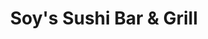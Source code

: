 ---
layout: place
title: "Soy's Sushi Bar & Grill"
permalink: /utah/murray/soy-s-sushi-bar-grill.html
stateAbbr: UT
stateName: Utah
cityName: Murray
place_id: ChIJv6ev8iSKUocRXb51FOz2VlY
photos:
  - name: >-
      places/ChIJv6ev8iSKUocRXb51FOz2VlY/photos/AeeoHcIyIibJ68MRoVCO3hlXkzD0Pc4B7tN9kTNqzRuA61d2jEz09J7YlDH0kwa89743tsi9Y0l8h4_numakGWa1QxAgrKmmeGNhMdCg-wIydwz3OukUv7KgteCI_vEMK-8v2ZhfOmZPGEjPquHsdlhK-0rYIPZTiO_A_2uAenO4eQND9nCVnHNNN9gSZCwTJehgls9BnVQ8k1FaR3hpOfQ7GLcCW_Fb1kkYMPg9mpyQZvfLO0RhUSTuyj3ljCdf1gkIxtkDPNZi0a_aa5aJySU1DLb-cEaucLeo-bi5c0rwfUu2FNJOdjBCxAUrLvPKkljAe8qUB8U2lTO0q2CEpNL2E4cKpa0Mrl_CDy4NE1WWCAClfKhLEVT2eibSM1vn5aVHzTyngCWfOe8uyKJ7I2kAK_ctIjEmIChAyCWNEM0WE0vsTdXM
    widthPx: 4032
    heightPx: 3024
    authorAttributions:
      - displayName: Nathan Hawkes
        uri: https://maps.google.com/maps/contrib/105279642602403919519
        photoUri: >-
          https://lh3.googleusercontent.com/a-/ALV-UjU02KNgpBcQZoPipp4Pp6QBX0kKp6L6nxGoWq_vjEkz5T5I-URU=s100-p-k-no-mo
    flagContentUri: >-
      https://www.google.com/local/imagery/report/?cb_client=maps_api_places.places_api&image_key=!1e10!2sCIHM0ogKEICAgICErsC1-wE&hl=en-US
    googleMapsUri: >-
      https://www.google.com/maps/place//data=!3m4!1e2!3m2!1sCIHM0ogKEICAgICErsC1-wE!2e10!4m2!3m1!1s0x87528a24f2afa7bf:0x5656f6ec1475be5d
  - name: >-
      places/ChIJv6ev8iSKUocRXb51FOz2VlY/photos/AeeoHcIQpzk4IptRQTYCU1I-0BFoG6E9VbF7P3NKXVIHS9YqbQr6AuoDqYnKl1lDjoXKLs9XmaPsSKNxJ7nvE1EYDRkU_rH0t5t675pjlaayvo6TlGtAjHf_MIs15wlTarmBAqaJ9Vj0b8Jje7aEZs72E4sgfj2FcboUK8VRG2FRmeRkTu3tpH2nt1j0sv6lgXnvjC8gqvYWGovVVFVqdjXVh5EJc3-K6ZIH9UvocHYEbeg8E-SPOyC7NNTG5QlgjP9uy1k3ugpHVuT1BTdwXLXPf7y2eKKX0M6_csnwcHvr7V-S1qt0cKskMJmF0H6VWKXhuXrk3KzrmitPiyJR3J3sxSzrvqvK18zIB6WiBGzYEmkPVo3KxYzAfSvr8S0OsfD-eMyKmkJ2dOlDdQARAsOXr3BfkhhaTuRj8a1G1xQG_6sTzYTg
    widthPx: 4800
    heightPx: 3600
    authorAttributions:
      - displayName: J. Ryan Wallace
        uri: https://maps.google.com/maps/contrib/110896426585296796943
        photoUri: >-
          https://lh3.googleusercontent.com/a-/ALV-UjVR-S89K4hP1cScb5cfqRGFViWAoqjhj7x_stJCc_oBXLC_sT78=s100-p-k-no-mo
    flagContentUri: >-
      https://www.google.com/local/imagery/report/?cb_client=maps_api_places.places_api&image_key=!1e10!2sCIHM0ogKEICAgIDX3PqHtwE&hl=en-US
    googleMapsUri: >-
      https://www.google.com/maps/place//data=!3m4!1e2!3m2!1sCIHM0ogKEICAgIDX3PqHtwE!2e10!4m2!3m1!1s0x87528a24f2afa7bf:0x5656f6ec1475be5d
  - name: >-
      places/ChIJv6ev8iSKUocRXb51FOz2VlY/photos/AeeoHcKn4__mN13qRyQd-yHZNNkJLLhEbsdjHvPPqlHuocC5fhQWRwM5-v1TmP6CDWDWXrV5nZmBvuBdwKCTA8-rHw47fH1dL4cqsduXdiCaaXmpN3LxNgEMrIQFD3e_uEltYgThW_cSicK9MNjsNDMkdmHNUYu3F39BHpZwfNSLMM-nVuZsEzjJj7H8RbywNL3v1oeFccd6Rtst9Fz6nuYPR5t_UCp13THy6D5fJFDxdXUXoCGUxKsongPOwVqgBrvQyuV--y2MQTZq0Ep6NkBXL3YhztUJsI3z70Deo7DG-LREI-kBKGG0LyY8qeR-LZBuev-Fva0m_lA1YJ-S0rfC_uFalFNmv7JXQBzfu7rOLv0kZL5E2YCddpjkj0thjLH2W0zvDGryXVOwg-DAb4RXhjKwXYJDJtnhftdQKwSQ2Ra6JQ
    widthPx: 3000
    heightPx: 4000
    authorAttributions:
      - displayName: Pascal Braun
        uri: https://maps.google.com/maps/contrib/114488718732628255493
        photoUri: >-
          https://lh3.googleusercontent.com/a-/ALV-UjVtF2si5Tx6mVz8ccFUac_LmpnnaNFdmfudhbxGSscWiR0G_zqc=s100-p-k-no-mo
    flagContentUri: >-
      https://www.google.com/local/imagery/report/?cb_client=maps_api_places.places_api&image_key=!1e10!2sCIHM0ogKEICAgMCImL31EA&hl=en-US
    googleMapsUri: >-
      https://www.google.com/maps/place//data=!3m4!1e2!3m2!1sCIHM0ogKEICAgMCImL31EA!2e10!4m2!3m1!1s0x87528a24f2afa7bf:0x5656f6ec1475be5d
  - name: >-
      places/ChIJv6ev8iSKUocRXb51FOz2VlY/photos/AeeoHcIjggDpWe9O1_vUUmKbTtNt_sYEh8r66DtYuD6OmikqStZ1sdw1yI5ubPP2tfLJawnW2-L97HBeCvZDcrFXr5ic0q-Q8t7A-wp8jsE0vxQzvej-OD1HmEa0z8VqxxBDdluSJ2fRWaEXvvUZ3uaFtB9WpJEP4LgxHdK4W7MaSf7HJGrtkozJ6Bu03rryQTzyedexak3S_62X2_-qHNLx-ZOeRGMiPZ2vLmwNlLDcVatmx8MU1ifUC-pxZOtqV3FUJ-0g2e7UajEk7Tvc-C6SszQr4UfqhXz7ZeuhG3wPKYXL8-t6Xm0jSZO880Hz3sGgMFR8_9bZcqvr_RjLlWFDncNYDHckYBOuN2erShU8r5CFpI5cfFXJURYHDkHzvWlvaZAJBAZRHUSwPdcrTKtQZDN1JnI3S-tZcRhp5hUtyv-pz8Dh
    widthPx: 4000
    heightPx: 1868
    authorAttributions:
      - displayName: Ofir Michael
        uri: https://maps.google.com/maps/contrib/107126681001984988170
        photoUri: >-
          https://lh3.googleusercontent.com/a-/ALV-UjUwccEqUrkZ-N9mW2eKhQouDutvHyD3V4Hx2Y3uPIWVyiHzeVFR=s100-p-k-no-mo
    flagContentUri: >-
      https://www.google.com/local/imagery/report/?cb_client=maps_api_places.places_api&image_key=!1e10!2sCIHM0ogKEICAgIDfpunepAE&hl=en-US
    googleMapsUri: >-
      https://www.google.com/maps/place//data=!3m4!1e2!3m2!1sCIHM0ogKEICAgIDfpunepAE!2e10!4m2!3m1!1s0x87528a24f2afa7bf:0x5656f6ec1475be5d
  - name: >-
      places/ChIJv6ev8iSKUocRXb51FOz2VlY/photos/AeeoHcIMHzUvGcprm-WTqaqKrOkB5gZlHP_d9kE1GMM_EeB_Fg8ElhWzt9xAzX_a5WXbyA-wHS7iSSydn-7PRNJzkiHfLem6lm0OK1cwLDeo9z1mr5igineEAf1OpSkyZP9EO4S-delkPmiT5ssow-WO1CceMVqg54nzVROYNzJj6y8SZ9IGO7KkwIuDwr-GX4mdp03ZYX8iiAYGnt8TUnjttBe279U5usqoZgZ5x2fJm3PbZfA-Z2GrIptf6RiE2SgDsP_dsWSo78Y8PIeSd7mLHohvxhKbCn2EPxUvXUUDMZlywna2rCpCvZ3JadV-97WsC8QVFiIx8UxaNM9sPu2miJsxhmxZeV34yeOVldqCeIwsbncaFMEh-DuhE7aafxW98ImJ0P37OwKMcacjW29fwBRVQONjD20KpJWxXavT-fvTVdYs
    widthPx: 4080
    heightPx: 3072
    authorAttributions:
      - displayName: Eric Paul Rogers
        uri: https://maps.google.com/maps/contrib/108720371424350991626
        photoUri: >-
          https://lh3.googleusercontent.com/a-/ALV-UjU4V2TLKIEVxVsLx8ZavBTtD_XAW11gRQ08pojIryVh4gScSlWuAQ=s100-p-k-no-mo
    flagContentUri: >-
      https://www.google.com/local/imagery/report/?cb_client=maps_api_places.places_api&image_key=!1e10!2sCIHM0ogKEICAgIC-3u2UhgE&hl=en-US
    googleMapsUri: >-
      https://www.google.com/maps/place//data=!3m4!1e2!3m2!1sCIHM0ogKEICAgIC-3u2UhgE!2e10!4m2!3m1!1s0x87528a24f2afa7bf:0x5656f6ec1475be5d
  - name: >-
      places/ChIJv6ev8iSKUocRXb51FOz2VlY/photos/AeeoHcLLar1sGQ8756jcUdXfjwBBHcGz6EQRsCYz87ybpvcGXnflxCysOxsSKjsf4tDNYtcbyrW3sRR7MjmRg2IbBAWeOZe53Af4D2vJKm8SEMJZJaVEV-vRuYop7PwFtm-LSSeCJecC_DPciKyeVZ6a6orZa5If_0iaA3RamMDERTbPNjZHy8Y5kzfV53OvUrZy51J6Zy1fHTfeG76MKPqJndblmuFjmKwfoT0xECtDaI3bdhGvflo7VkZjObM4MylUuoYXx-8zsO0msIkTW2a2nRygE-fZovhhWnOczpaMlBGoIm_DQPUp4d6HW2y4qfxfMNWDSDDBXPIYd3DL2QmKgqhLjFsa_DctUSEst6xauM_D7tlWLH2kqCfCNc-rKOkQF0KbyzwQj7QdXJ9kbRW9rZo83XBV23QigkZxtiiHRu_n8MBj
    widthPx: 4032
    heightPx: 2268
    authorAttributions:
      - displayName: Christina Beebe
        uri: https://maps.google.com/maps/contrib/116955259890957122431
        photoUri: >-
          https://lh3.googleusercontent.com/a-/ALV-UjXVabwGPFVSeDwU6qEXh2yfPZLJ5H6NdLnr3wHifJ3mrlea5umYtQ=s100-p-k-no-mo
    flagContentUri: >-
      https://www.google.com/local/imagery/report/?cb_client=maps_api_places.places_api&image_key=!1e10!2sCIHM0ogKEICAgICls8n74QE&hl=en-US
    googleMapsUri: >-
      https://www.google.com/maps/place//data=!3m4!1e2!3m2!1sCIHM0ogKEICAgICls8n74QE!2e10!4m2!3m1!1s0x87528a24f2afa7bf:0x5656f6ec1475be5d
  - name: >-
      places/ChIJv6ev8iSKUocRXb51FOz2VlY/photos/AeeoHcIhPlw_7rsRc1ddsmFlg-qg4mg308baQYrUY8ngf6VBHv1yvYAh_mNkWnCl8JUwI1RD5nUgrVYG64OioXYj3Q2oBHVlvtsc1iMjrkDX--MVE4EPTyY7dtmL8G8v_ymkmKDFr_6Esdw48R58X2tCzwl8Q7eS2pEiemcF9MHllK9gl1ZX1T5BqkuMiObVC32vN9p-LNC3923H0dflqPYpLAu_a9r_nwFpRg_tVTwlbhwnH_Kea58fxIGl-lptpRnR2bi02iS1U8eD4W495zEKmJkdbdEqMEPXZAiD3dDodxqJL2N09U3fgUJ5KkbK3raFsccQ-w_8nnZh3KJMEqXM7AwRyzdytCnjex4jj35_LXoXS8Ixn29W5JTszK0xza_3TgPOciQLREBZ8DvQ0iE4jHjQLCIddYFmEPRfKIEwy4CZyhSp
    widthPx: 3024
    heightPx: 4032
    authorAttributions:
      - displayName: Sérgio Ribeiro
        uri: https://maps.google.com/maps/contrib/105689692295786790351
        photoUri: >-
          https://lh3.googleusercontent.com/a-/ALV-UjVbGngliPa8IJYyDPW1MWpTILjpmE1ReIciT0LG8ntPUZzSVt3DsA=s100-p-k-no-mo
    flagContentUri: >-
      https://www.google.com/local/imagery/report/?cb_client=maps_api_places.places_api&image_key=!1e10!2sCIHM0ogKEICAgIC6yYmNlwE&hl=en-US
    googleMapsUri: >-
      https://www.google.com/maps/place//data=!3m4!1e2!3m2!1sCIHM0ogKEICAgIC6yYmNlwE!2e10!4m2!3m1!1s0x87528a24f2afa7bf:0x5656f6ec1475be5d
  - name: >-
      places/ChIJv6ev8iSKUocRXb51FOz2VlY/photos/AeeoHcIlZd9bj58QMqYQN03ROmQMu1g36_tQphvQIM1WToszd9Ouf3ofXYN9Pek4mgs3GcrmIyYVB5vxV57WkRriq6MjYRyXq9Zbn9DIjciespPvJfaGX4m4FQ84ZnnPpCLA7MBKbLvNRDg-i1vk21lK4eXcD5e6Rz-PRNexTeZ2r05dE80bBjlb0wF9ErrcjHZPtjbHVo7931Z8FGfxI0Wr6HD3LqgT7f1wXHKyo5I4EbwP0VG7Z-Cg6uUH4vSyKvK6bx33v2tN2qbNYsxpSnACH0dtCOC_FQactTbiprJyNtxxvJfexM4_GmSYfWMUno9OBJ1Aw1tf3yasEDVcXxsFOEqAeaEu8VLNh-fOWtzdo2DAMQcLQBL07c-rIhRAuJqxmEPIcQrQCARHTIXoC9A1ZX_Q-z7zZpzMMPJge3kPaxdloZhQ
    widthPx: 3072
    heightPx: 4080
    authorAttributions:
      - displayName: Alejandro Martinez
        uri: https://maps.google.com/maps/contrib/112464360933710207799
        photoUri: >-
          https://lh3.googleusercontent.com/a-/ALV-UjXoHD1tVtBSxFFZPkl4rwS7GB-7ca78GZyLXYI9VB0m5pq1QpUs=s100-p-k-no-mo
    flagContentUri: >-
      https://www.google.com/local/imagery/report/?cb_client=maps_api_places.places_api&image_key=!1e10!2sCIHM0ogKEICAgIC_8MnL0gE&hl=en-US
    googleMapsUri: >-
      https://www.google.com/maps/place//data=!3m4!1e2!3m2!1sCIHM0ogKEICAgIC_8MnL0gE!2e10!4m2!3m1!1s0x87528a24f2afa7bf:0x5656f6ec1475be5d
  - name: >-
      places/ChIJv6ev8iSKUocRXb51FOz2VlY/photos/AeeoHcKVERA8KfE93fdwNeSYTphMUTqS2HhdULAwrYhEjG773sUATFHHI6D_O-eWZi1fA-njqVyliqEe1AmR0cZNl39FztZtYxoSbDzNgUWvpDbEUQbc7IM8E5BDxirGCglYPqIU5tqPZZqwVaeFGfUd-g_RoyRi8FWozIBGd7ARylWcyXzXUZ3AjAO4kd9gai1BsplWUeoztcJ41KeFI_Ti_oPdl_rNL6cWkXzQiz2P85DTy7eSTZh7GBHrRMSQ_pOi218YprjRSMUDTKIro8l9Vr4CaDZ3aqidohBNlwUemLRPPg0Nrp43kyntTDjylRSfRrVLjPnPTG89tzDSjO-HojjcJctxC7DhQRt24q0v13hnu4Z2ZbmVWSMDziHNVEd4bLJ5HjE1k1MzomO9nkpkeIvdTVZeyF29V_I3x9T0WEb3N50
    widthPx: 3024
    heightPx: 4032
    authorAttributions:
      - displayName: Mike Dunnell
        uri: https://maps.google.com/maps/contrib/107813986738479653127
        photoUri: >-
          https://lh3.googleusercontent.com/a-/ALV-UjW0VbJNMKK3huVUzGKliKJMnAXXYC5v1R-nozziXYVQN9rj0pPz=s100-p-k-no-mo
    flagContentUri: >-
      https://www.google.com/local/imagery/report/?cb_client=maps_api_places.places_api&image_key=!1e10!2sCIHM0ogKEICAgIDO45ynpgE&hl=en-US
    googleMapsUri: >-
      https://www.google.com/maps/place//data=!3m4!1e2!3m2!1sCIHM0ogKEICAgIDO45ynpgE!2e10!4m2!3m1!1s0x87528a24f2afa7bf:0x5656f6ec1475be5d
  - name: >-
      places/ChIJv6ev8iSKUocRXb51FOz2VlY/photos/AeeoHcI27WdTW72ysf3PB6M-Is-OtYzjOTHOFcNkTOIT9_qOCgJkkesMukw_BAmEGUe5sSEU1LQgo_V-4Re7g2RxAK36ttM1SSN_J2w50Q6M11i3xgn911JSdNyy3VcJOFvDF-dkhoykESHpZkUMr8DJA3LM3E_DEGpUfH9At6SU9lIUQ9GvUwjMT6ZmyqXz3gUIiOA0xQQX2Pw6Zv3_SXsasWiYTvJ48t6A6myaHoG2c6SgU_O8DU8G-RJ6ueFzVk2g0Kbcm0H9GYypxAJrrH0fSyEqip3QrYuZxn6I07JAhqQGFIncd0q1ETQ3BX5Fw6g8HViK_bxolBId6IN86_uHMyAjDJxXxKUKDB7yjsYLmv5HnQZifCs49HM9l6LDPIerRbAK3IrrmT0PKcpqKuSJVBHsZDYdH8WUoQ_mZdfSeo6xsf5H
    widthPx: 3024
    heightPx: 4032
    authorAttributions:
      - displayName: Steve
        uri: https://maps.google.com/maps/contrib/103931953492667446125
        photoUri: >-
          https://lh3.googleusercontent.com/a/ACg8ocJpiIA82J2eAakocJbf1HT6Ll87RzmBSJP8n8g9DJG-6rNvcg=s100-p-k-no-mo
    flagContentUri: >-
      https://www.google.com/local/imagery/report/?cb_client=maps_api_places.places_api&image_key=!1e10!2sCIHM0ogKEICAgIDqtu3_7QE&hl=en-US
    googleMapsUri: >-
      https://www.google.com/maps/place//data=!3m4!1e2!3m2!1sCIHM0ogKEICAgIDqtu3_7QE!2e10!4m2!3m1!1s0x87528a24f2afa7bf:0x5656f6ec1475be5d
address: 4923 State St, Murray, UT 84107, USA
street: 4923 State St
city: Murray
state: UT
zip: '84107'
country: USA
neighborhood: null
latitude: '40.664569'
longitude: '-111.887994'
accessibility_options:
  wheelchairAccessibleParking: true
  wheelchairAccessibleRestroom: true
  wheelchairAccessibleSeating: true
business_status: OPERATIONAL
name: Soy's Sushi Bar & Grill
google_maps_links:
  directionsUri: >-
    https://www.google.com/maps/dir//''/data=!4m7!4m6!1m1!4e2!1m2!1m1!1s0x87528a24f2afa7bf:0x5656f6ec1475be5d!3e0
  placeUri: https://maps.google.com/?cid=6221431429074894429
  writeAReviewUri: >-
    https://www.google.com/maps/place//data=!4m3!3m2!1s0x87528a24f2afa7bf:0x5656f6ec1475be5d!12e1
  reviewsUri: >-
    https://www.google.com/maps/place//data=!4m4!3m3!1s0x87528a24f2afa7bf:0x5656f6ec1475be5d!9m1!1b1
  photosUri: >-
    https://www.google.com/maps/place//data=!4m3!3m2!1s0x87528a24f2afa7bf:0x5656f6ec1475be5d!10e5
primary_type: Sushi Restaurant
opening_hours:
  regular: null
  current: null
secondary_opening_hours:
  regular:
    weekdayDescriptions: null
    type: null
  current:
    weekdayDescriptions: null
    type: null
phone: (801) 290-2764
price_level: PRICE_LEVEL_MODERATE
price_range: $20 &ndash; $30
rating: '4.5'
rating_count: 1146
website: http://www.soysushiutah.com/
description: null
reviews: null
parking_options: null
payment_options: null
allow_dogs: null
curbside_pickup: null
delivery: null
dine_in: null
good_for_children: null
good_for_groups: null
good_for_sports: null
live_music: null
menu_for_children: null
outdoor_seating: null
reservable: null
restroom: null
serves_beer: null
serves_breakfast: null
serves_brunch: null
serves_cocktails: null
serves_coffee: null
serves_dinner: null
serves_dessert: null
serves_lunch: null
serves_vegetarian_food: null
serves_wine: null
takeout: null

---